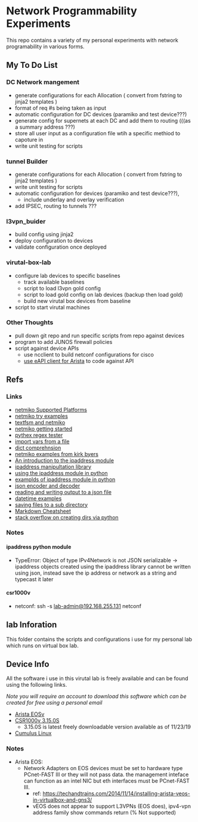 # Network Programmability Experiments
This repo contains a variety of my personal experiments with network programability in various forms. 

## My To Do List

### DC Network mangement 
- generate configurations for each Allocation ( convert from fstring to jinja2 templates )
- format of req #s being taken as input
- automatic configuration for DC devices (paramiko and test device???)
- generate config for supernets at each DC and add them to routing (((as a summary address ???)
- store all user input as a configuration file wtih a specific methiod to capoture in
- write unit testing for scripts  

### tunnel Builder
- generate configurations for each Allocation ( convert from fstring to jinja2 templates )
- write unit testing for scripts  
- automatic configuration for devices (paramiko and test device???), 
  - include underlay and overlay verification
- add IPSEC, routing to tunnels ??? 

### l3vpn_buider
- build config using jinja2
- deploy configuration to devices
- validate configuration once deployed

### virutal-box-lab
- configure lab devices to specific baselines
  - track available baselines
  - script to load l3vpn gold config 
  - script to load gold config on lab devices (backup then load gold)
  - build new virutal box devices from baseline
- script to start virutal machines


### Other Thoughts
- pull down git repo and run specific scripts from repo against devices 
- program to add JUNOS firewall policies 
- script against device APIs 
  - use ncclient to build netconf configurations for cisco
  - [use eAPI client for Arista](https://eos.arista.com/working-with-the-python-eapi-client/) to code against API

## Refs

### Links
- [netmiko Supported Platforms](https://github.com/ktbyers/netmiko/blob/develop/EXAMPLES.md#available-device-types)
- [netmiko try examples](https://pynet.twb-tech.com/blog/automation/netmiko-what-is-done.html)
- [textfsm and netmiko](https://www.packetflow.co.uk/a-hands-on-guide-to-netmiko-and-textfsm/)
- [netmiko getting started](https://ktbyers.github.io/netmiko/#tutorialsexamplesgetting-started)
- [pythex regex tester](https://pythex.org/)
- [import vars from a file](https://stackoverflow.com/questions/17255737/importing-variables-from-another-file)
- [dict comprehnsion](https://www.programiz.com/python-programming/dictionary-comprehension)
- [netmiko examples from kirk byers](https://pynet.twb-tech.com/blog/automation/netmiko.html)
- [An introduction to the ipaddress module](https://docs.python.org/3.7/howto/ipaddress.html  )
- [ipaddress manipultation library](https://docs.python.org/3.7/library/ipaddress.html#ipaddress.ip_address)
- [using the ipaddress module in python](https://www.thepythoncode.com/article/  )
- [examplds of ipaddress module in python](https://www.programcreek.com/python/example/86160/ipaddress.IPv4Network)
- [json encoder and decoder](https://docs.python.org/3.7/library/json.html)
- [reading and writing output to a json file](https://www.geeksforgeeks.org/reading-and-writing-json-to-a-file-in-python/)
- [datetime examples](https://www.tutorialspoint.com/How-to-print-current-date-and-time-using-Python)
- [saving files to a sub directory](https://stackoverflow.com/questions/42255753/saving-files-to-a-subdirectory)
- [Markdown Cheatsheet](http://mdcheatsheet.com/)
- [stack overflow on creating dirs via python](https://stackoverflow.com/questions/42255753/saving-files-to-a-subdirectory)

### Notes
#### ipaddress python module
- TypeError: Object of type IPv4Network is not JSON serializable -> ipaddress objects created using the ipaddress library cannot be written using json, instead save the ip address or network as a string and typecast it later

#### csr1000v 
- netconf: ssh -s lab-admin@192.168.255.131 netconf 

## lab Inforation 
This folder contains the scripts and configurations i use for my personal lab which runs on virtual box lab. 

## Device Info
All the software i use in this virutal lab is freely available and can be found using the following links.
 
_Note you will require an account to download this software which can be created for free using a personal email_
- [Arista EOSv](https://www.arista.com/en/support/software-download)
- [CSR1000v 3.15.0S](https://software.cisco.com/download/home/284364978/type/282046477/release/3.15.0S)
  - 3.15.0S is latest freely downloadable version available as of 11/23/19
- [Cumulus Linux](https://cumulusnetworks.com/products/cumulus-vx/download/thanks/vmware-3710-/)

### Notes
- Arista EOS: 
  - Network Adapters on EOS devices must be set to hardware type PCnet-FAST III or they will not pass data. the management inteface can function as an intel NIC but eth interfaces must be PCnet-FAST III.
    - ref: https://techandtrains.com/2014/11/14/installing-arista-veos-in-virtualbox-and-gns3/
    - vEOS does not appear to support L3VPNs (EOS does), ipv4-vpn address family show commands return (% Not supported)
